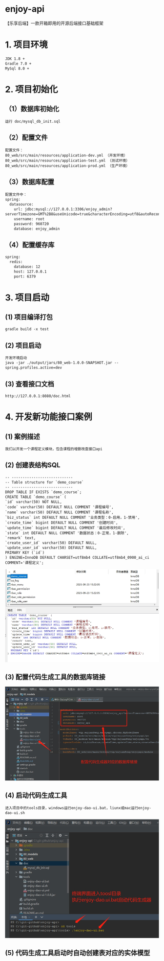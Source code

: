 # enjoy-api
【乐享后端】一款开箱即用的开源后端接口基础框架
# 1. 项目环境
    JDK 1.8 +
    Gradle 7.0 +
    MySql 8.0 +
# 2. 项目初始化
## （1）数据库初始化
    运行 doc/mysql_db_init.sql
## （2）配置文件 
    配置文件：    
    80_web/src/main/resources/application-dev.yml （开发环境）
    80_web/src/main/resources/application-test.yml （测试环境）
    80_web/src/main/resources/application-prod.yml （生产环境）
## （3）数据库配置
    配置文件中：
    spring: 
      datasource:
        url: jdbc:mysql://127.0.0.1:3306/enjoy_admin?serverTimezone=GMT%2B8&useUnicode=true&characterEncoding=utf8&autoReconnect=true&failOverReadOnly=false
        username: root
        password: 960720
        database: enjoy_admin
## （4）配置缓存库
    spring:
      redis:
        database: 12
        host: 127.0.0.1
        port: 6379
# 3. 项目启动
## (1) 项目编译打包
    gradle build -x test
## (2) 项目启动
    开发环境启动
    java -jar ./output/jars/80_web-1.0.0-SNAPSHOT.jar --spring.profiles.active=dev
## (3) 查看接口文档
    http://127.0.0.1:8080/doc.html
# 4. 开发新功能接口案例
## (1) 案例描述
    我们以开发一个课程定义模块，包含课程的增删改查接口api
## (2) 创建表结构SQL
    -- ----------------------------
    -- Table structure for `demo_course`
    -- ----------------------------
    DROP TABLE IF EXISTS `demo_course`;
    CREATE TABLE `demo_course` (
    `id` varchar(50) NOT NULL,
    `code` varchar(50) DEFAULT NULL COMMENT '课程编号',
    `name` varchar(50) DEFAULT NULL COMMENT '课程名称',  
    `biz_status` int DEFAULT NULL COMMENT '业务类型：0-启用，1-禁用',
    `create_time` bigint DEFAULT NULL COMMENT '创建时间',
    `update_time` bigint DEFAULT NULL COMMENT '最后修改时间',
    `state` int DEFAULT NULL COMMENT '数据状态：0-正常，1-删除',
    `remark` text,
    `create_user_id` varchar(50) DEFAULT NULL,
    `update_user_id` varchar(50) DEFAULT NULL,
    PRIMARY KEY (`id`)
    ) ENGINE=InnoDB DEFAULT CHARSET=utf8mb4 COLLATE=utf8mb4_0900_ai_ci COMMENT='课程定义';
![创建课程表](doc/images/create-table.jpg)
## (3) 配置代码生成工具的数据库链接
![创建课程表](doc/images/tools-db.jpg)
## (4) 启动代码生成工具
    进入项目中的tools目录，windows运行enjoy-dao-ui.bat，liunx或mac运行enjoy-dao-ui.sh
![创建课程表](doc/images/start-code-tools.jpg)    
## (5) 代码生成工具启动时自动创建表对应的实体模型
    

